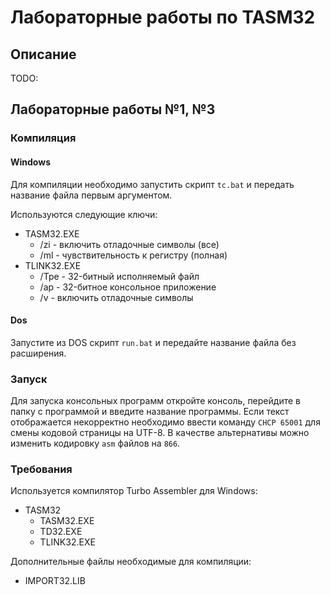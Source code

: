 # Лабораторные работы по TASM32

## Описание

TODO:

## Лабораторные работы №1, №3

### Компиляция

#### Windows

Для компиляции необходимо запустить скрипт `tc.bat` и передать название файла первым аргументом.

Используются следующие ключи:
- TASM32.EXE
  - /zi - включить отладочные символы (все)
  - /ml - чувствительность к регистру (полная)
- TLINK32.EXE
  - /Tpe - 32-битный исполняемый файл
  - /ap - 32-битное консольное приложение
  - /v - включить отладочные символы

#### Dos

Запустите из DOS скрипт `run.bat` и передайте название файла без расширения.

### Запуск

Для запуска консольных программ откройте консоль, перейдите в папку с программой и введите название программы. Если текст отображается некорректно необходимо ввести команду `CHCP 65001` для смены кодовой страницы на UTF-8. В качестве альтернативы можно изменить кодировку `asm` файлов на `866`.

### Требования

Используется компилятор Turbo Assembler для Windows:
- TASM32
  - TASM32.EXE
  - TD32.EXE
  - TLINK32.EXE

Дополнительные файлы необходимые для компиляции:
- IMPORT32.LIB
